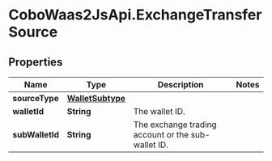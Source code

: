 # CoboWaas2JsApi.ExchangeTransferSource

## Properties

Name | Type | Description | Notes
------------ | ------------- | ------------- | -------------
**sourceType** | [**WalletSubtype**](WalletSubtype.md) |  | 
**walletId** | **String** | The wallet ID. | 
**subWalletId** | **String** | The exchange trading account or the sub-wallet ID. | 


